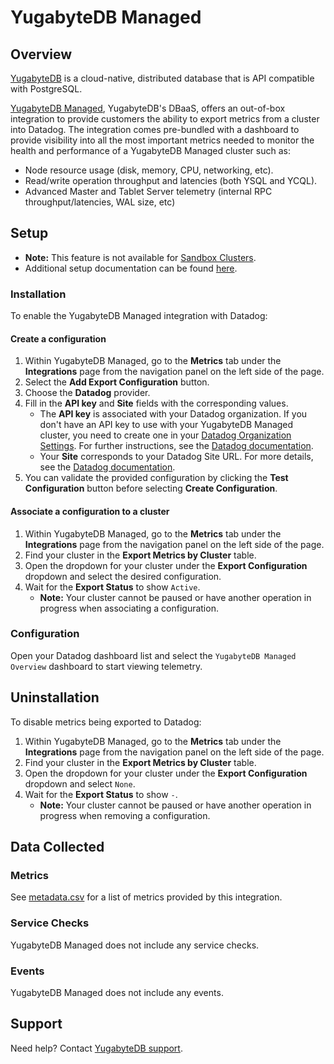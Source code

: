 # YugabyteDB Managed

## Overview

[YugabyteDB][9] is a cloud-native, distributed database that is API compatible with PostgreSQL.

[YugabyteDB Managed][1], YugabyteDB's DBaaS, offers an out-of-box integration to provide customers the ability to export metrics from a cluster into Datadog. The integration comes pre-bundled with a dashboard to provide visibility into all the most important metrics needed to monitor the health and performance of a YugabyteDB Managed cluster such as:
- Node resource usage (disk, memory, CPU, networking, etc).
- Read/write operation throughput and latencies (both YSQL and YCQL).
- Advanced Master and Tablet Server telemetry (internal RPC throughput/latencies, WAL size, etc)

## Setup
- **Note:** This feature is not available for [Sandbox Clusters][5].
- Additional setup documentation can be found [here][6].

### Installation

To enable the YugabyteDB Managed integration with Datadog:

#### Create a configuration
1. Within YugabyteDB Managed, go to the **Metrics** tab under the **Integrations** page from the navigation panel on the left side of the page.
2. Select the **Add Export Configuration** button.
3. Choose the **Datadog** provider.
4. Fill in the **API key** and **Site** fields with the corresponding values.
   - The **API key** is associated with your Datadog organization. If you don't have an API key to use with your YugabyteDB Managed cluster, you need to create one in your [Datadog Organization Settings][2]. For further instructions, see the [Datadog documentation][3].
   - Your **Site** corresponds to your Datadog Site URL. For more details, see the [Datadog documentation][4].
5. You can validate the provided configuration by clicking the **Test Configuration** button before selecting **Create Configuration**.

#### Associate a configuration to a cluster
1. Within YugabyteDB Managed, go to the **Metrics** tab under the **Integrations** page from the navigation panel on the left side of the page.
2. Find your cluster in the **Export Metrics by Cluster** table.
3. Open the dropdown for your cluster under the **Export Configuration** dropdown and select the desired configuration.
4. Wait for the **Export Status** to show `Active`.
   - **Note:** Your cluster cannot be paused or have another operation in progress when associating a configuration.

### Configuration

Open your Datadog dashboard list and select the `YugabyteDB Managed Overview` dashboard to start viewing telemetry.

## Uninstallation

To disable metrics being exported to Datadog:
1. Within YugabyteDB Managed, go to the **Metrics** tab under the **Integrations** page from the navigation panel on the left side of the page.
2. Find your cluster in the **Export Metrics by Cluster** table.
3. Open the dropdown for your cluster under the **Export Configuration** dropdown and select `None`.
4. Wait for the **Export Status** to show `-`.
   - **Note:** Your cluster cannot be paused or have another operation in progress when removing a configuration.

## Data Collected

### Metrics

See [metadata.csv][7] for a list of metrics provided by this integration.

### Service Checks

YugabyteDB Managed does not include any service checks.

### Events

YugabyteDB Managed does not include any events.

## Support

Need help? Contact [YugabyteDB support][8].

[1]: https://www.yugabyte.com/managed/
[2]: https://app.datadoghq.com/organization-settings/api-keys
[3]: https://docs.datadoghq.com/account_management/api-app-keys/#add-an-api-key-or-client-token
[4]: https://docs.datadoghq.com/getting_started/site/
[5]: https://docs.yugabyte.com/preview/yugabyte-cloud/cloud-basics/create-clusters/create-clusters-free/
[6]: https://docs.yugabyte.com/preview/yugabyte-cloud/cloud-monitor/metrics-export/#datadog
[7]: https://github.com/DataDog/integrations-extras/blob/master/yugabytedb_managed/metadata.csv
[8]: https://support.yugabyte.com/
[9]: https://yugabyte.com/

